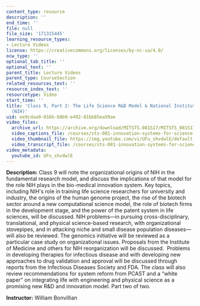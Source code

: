 ```yaml
---
content_type: resource
description: ''
end_time: ''
file: null
file_size: '171315445'
learning_resource_types:
- Lecture Videos
license: https://creativecommons.org/licenses/by-nc-sa/4.0/
ocw_type: ''
optional_tab_title: ''
optional_text: ''
parent_title: Lecture Videos
parent_type: CourseSection
related_resources_text: ''
resource_index_text: ''
resourcetype: Video
start_time: ''
title: 'Class 9, Part 2: The Life Science R&D Model & National Institutes of Health
  (NIH)'
uid: ee9cdaa9-016b-60b9-e492-81bb85ea59ae
video_files:
  archive_url: https://archive.org/download/MITSTS.081S17/MITSTS_081S17_Class09_2_300k.mp4
  video_captions_file: /courses/sts-081-innovation-systems-for-science-technology-energy-manufacturing-and-health-spring-2017/3dd97c809dd4540087c0c0b942063380_UFu_shvdwlE.vtt
  video_thumbnail_file: https://img.youtube.com/vi/UFu_shvdwlE/default.jpg
  video_transcript_file: /courses/sts-081-innovation-systems-for-science-technology-energy-manufacturing-and-health-spring-2017/f5c2041ed7bf5e40f5d2cdac9d826271_UFu_shvdwlE.pdf
video_metadata:
  youtube_id: UFu_shvdwlE
---
```


**Description:** Class 9 will note the organizational origins of NIH in the fundamental research model, and discuss the implications of that model for the role NIH plays in the bio-medical innovation system. Key topics, including NIH's role in training life science researchers for university and industry, the origins of the human genome project, the rise of the biotech sector around a new computational science model, the role of biotech firms in the development stage, and the power of the patent system in life sciences, will be discussed. NIH problems—in pursuing cross-disciplinary, translational, and physical science-based research, with organizational stovepipes, and in attacking niche and small disease population diseases—will also be reviewed. The genomics initiative will be reviewed as a particular case study on organizational issues. Proposals from the Institute of Medicine and others for NIH reorganization will be discussed.  Problems in developing therapies for infectious disease and with developing new approaches to drug validation and approval will be discussed through reports from the Infectious Diseases Society and FDA. The class will also review recommendations for system reform from PCAST and a “white paper” on integrating life with engineering and physical science as a promising new R&D and innovation model. Part two of two.

**Instructor:** William Bonvillian

